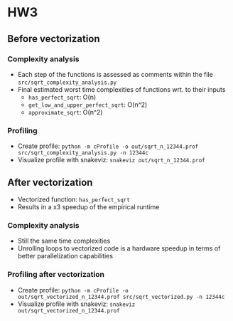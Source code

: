 # HW3

## Before vectorization
### Complexity analysis

- Each step of the functions is assessed as comments within the file `src/sqrt_complexity_analysis.py`
- Final estimated worst time complexities of functions wrt. to their inputs
    - `has_perfect_sqrt`: O(n)
    - `get_low_and_upper_perfect_sqrt`: O(n^2)
    - `approximate_sqrt`: O(n^2)

### Profiling
- Create profile: `python -m cProfile -o out/sqrt_n_12344.prof src/sqrt_complexity_analysis.py -n 12344c`
- Visualize profile with snakeviz: `snakeviz out/sqrt_n_12344.prof `

## After vectorization
- Vectorized function: `has_perfect_sqrt`
- Results in a x3 speedup of the empirical runtime

### Complexity analysis
- Still the same time complexities
- Unrolling loops to vectorized code is a hardware speedup in terms of better
parallelization capabilities

### Profiling after vectorization
- Create profile: `python -m cProfile -o out/sqrt_vectorized_n_12344.prof src/sqrt_vectorized.py -n 12344c`
- Visualize profile with snakeviz: `snakeviz out/sqrt_vectorized_n_12344.prof `
